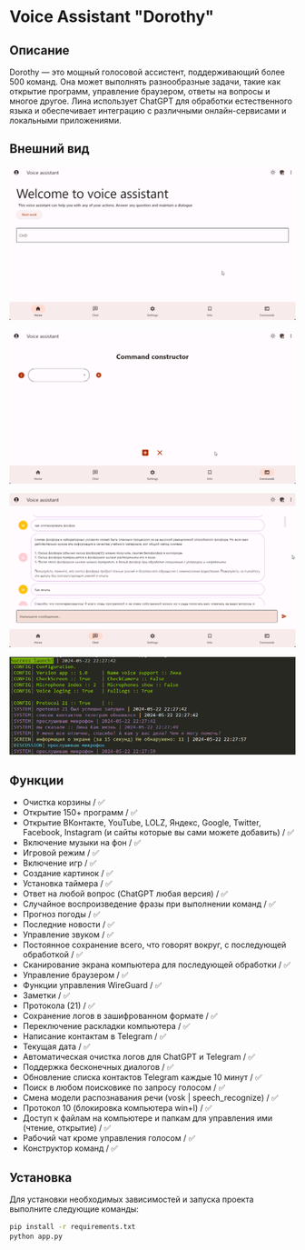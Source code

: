 # Voice Assistant "Dorothy"

## Описание
Dorothy — это мощный голосовой ассистент, поддерживающий более 500 команд. Она может выполнять разнообразные задачи, такие как открытие программ, управление браузером, ответы на вопросы и многое другое. Лина использует ChatGPT для обработки естественного языка и обеспечивает интеграцию с различными онлайн-сервисами и локальными приложениями.

## Внешний вид
![Главная страница](https://github.com/devstreamy/ai/blob/main/main.png)

![Конструктор](https://github.com/devstreamy/ai/blob/main/constructor.png)

![Чат](https://github.com/devstreamy/ai/blob/main/chat.png)

![Пример](https://github.com/devstreamy/ai/blob/main/example.png)

## Функции
- Очистка корзины / ✅
- Открытие 150+ программ / ✅
- Открытие ВКонтакте, YouTube, LOLZ, Яндекс, Google, Twitter, Facebook, Instagram (и сайты которые вы сами можете добавить) / ✅
- Включение музыки на фон / ✅
- Игровой режим / ✅
- Включение игр / ✅
- Создание картинок / ✅
- Установка таймера / ✅
- Ответ на любой вопрос (ChatGPT любая версия) / ✅
- Случайное воспроизведение фразы при выполнении команд / ✅
- Прогноз погоды / ✅
- Последние новости / ✅
- Управление звуком / ✅
- Постоянное сохранение всего, что говорят вокруг, с последующей обработкой / ✅
- Сканирование экрана компьютера для последующей обработки / ✅
- Управление браузером / ✅
- Функции управления WireGuard / ✅
- Заметки / ✅
- Протокола (21) / ✅
- Сохранение логов в зашифрованном формате / ✅
- Переключение раскладки компьютера / ✅
- Написание контактам в Telegram / ✅
- Текущая дата / ✅
- Автоматическая очистка логов для ChatGPT и Telegram / ✅
- Поддержка бесконечных диалогов / ✅
- Обновление списка контактов Telegram каждые 10 минут / ✅
- Поиск в любом поисковике по запросу голосом / ✅
- Смена модели распознавания речи (vosk | speech_recognize) / ✅
- Протокол 10 (блокировка компьютера win+l) / ✅
- Доступ к файлам на компьютере и папкам для управления ими (чтение, открытие) / ✅
- Рабочий чат кроме управления голосом / ✅
- Конструктор команд / ✅

## Установка
Для установки необходимых зависимостей и запуска проекта выполните следующие команды:

```bash
pip install -r requirements.txt
python app.py
